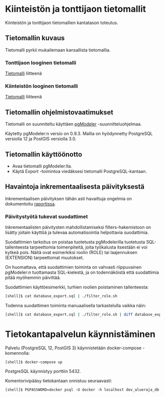 # Kiinteistön ja tonttijaon tietomallit

Kiinteistön ja tonttijaon tietomallien kantatason toteutus.

## Tietomallin kuvaus

Tietomalli pyrkii mukailemaan kansallista tietomallia.

### Tonttijaon looginen tietomalli

[Tietomalli](logical_model/tonttijaon_looginen_tietomalli_30082021.png) liitteenä

### Kiinteistön looginen tietomalli

[Tietomalli](logical_model/kiinteiston_looginen_tietomalli_v0.2_30082021.png) liitteenä

## Tietomallin ohjelmistovaatimukset

Tietomalli on suunniteltu käyttäen [pgModeler](https://pgmodeler.io/)
-suunnitteluohjelmaa.

Käytetty pgModeler:n versio on 0.9.3. Mallia on hyödynnetty
PostgreSQL versiolla 12 ja PostGIS versiolla 3.0.

## Tietomallin käyttöönotto

* Avaa tietomalli pgModeler:lla.
* Käytä Export -toimintoa viedäksesi tietomalli PostgreSQL-kantaan.

## Havaintoja inkrementaalisesta päivityksestä

Inkrementaalisen päivityksen tähän asti havaittuja ongelmia on
dokumentoitu [raportissa](pgmodeler_tyokaluna.md).

### Päivitystyötä tukevat suodattimet

Inkrementaalisten päivitysten mahdollistamiseksi filters-hakemistoon
on lisätty joitain käyttöä ja tulevaa automatisointia helpottavia
suodattimia.

Suodattimien tarkoitus on poistaa tuotetusta pgModelerilla tuotetusta
SQL-tallenteesta tarpeettomia toimenpiteitä, joita työkalusta
itsestään ei voi kytkeä pois. Näitä ovat esimerkiksi roolin (ROLE) tai
laajennuksen (EXTENSION) tarpeettomat muutokset.

On huomattava, että suodattimien toiminta on vahvasti riippuvainen pgModeler:n tuottamasta
SQL-kielestä, ja on todennäköistä että suodattimia pitää myöhemmin päivittää.

Suodattimien käyttöesimerkki, turhien roolien poistaminen tallenteesta:
```sh
[shell]$ cat database_export.sql | ./filter_role.sh
```

Todenna suodattimen toiminta manuaalisella tarkastelulla vaikka näin:
```sh
[shell]$ cat database_export.sql | ./filter_role.sh | diff database_export.sql -
```

# Tietokantapalvelun käynnistäminen

Palvelu (PostgreSQL 12, PostGIS 3) käynnistetään docker-compose -komennolla:

```
[shell]$ docker-compose up
```

PostgreSQL käynnistyy porttiin 5432.

Komentorivipääsy tietokantaan onnistuu seuraavasti:

```
[shell]$ PGPASSWORD=docker psql -U docker -h localhost dev_alueraja_db
```

